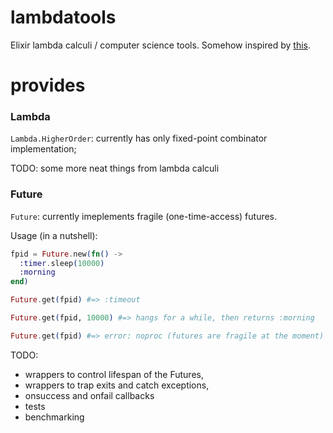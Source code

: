 lambdatools
===========

Elixir lambda calculi / computer science tools. Somehow inspired by [this](http://scidok.sulb.uni-saarland.de/volltexte/2004/289/pdf/Schwinghammer-Diplom.pdf).

provides
===

### Lambda

``Lambda.HigherOrder``: currently has only fixed-point combinator implementation;

TODO: some more neat things from lambda calculi

### Future

``Future``: currently imeplements fragile (one-time-access) futures.

Usage (in a nutshell): 

``` Elixir
fpid = Future.new(fn() ->
  :timer.sleep(10000)
  :morning
end)

Future.get(fpid) #=> :timeout

Future.get(fpid, 10000) #=> hangs for a while, then returns :morning

Future.get(fpid) #=> error: noproc (futures are fragile at the moment)
```

TODO:
 - wrappers to control lifespan of the Futures, 
 - wrappers to trap exits and catch exceptions,
 - onsuccess and onfail callbacks
 - tests
 - benchmarking
